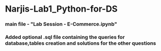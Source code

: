 # Narjis-Lab1_Python-for-DS
### main file - "Lab Session - E-Commerce.ipynb"
### Added optional .sql file containing the queries for database,tables creation and solutions for the other questions
